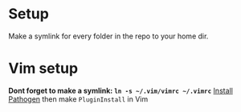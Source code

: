 # Setup
Make a symlink for every folder in the repo to your home dir.

# Vim setup
__Dont forget to make a symlink: `ln -s ~/.vim/vimrc ~/.vimrc`__
[Install Pathogen](https://github.com/tpope/vim-pathogen) then make `PluginInstall` in Vim
